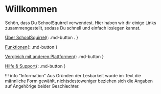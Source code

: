 # Willkommen

Schön, dass Du SchoolSquirrel verwendest. Hier haben wir dir einige Links zusammengestellt, sodass Du schnell und einfach loslegen kannst.

[Über SchoolSquirrel](about.md){: .md-button . }

[Funktionen](features.md){: .md-button }

[Vergleich mit anderen Plattformen](vs.md){: .md-button }

[Hilfe & Support](help.md){: .md-button }

!!! info "Information"
    Aus Gründen der Lesbarkeit wurde im Text die männliche Form gewählt, nichtsdestoweniger beziehen sich die Angaben auf Angehörige beider Geschlechter.